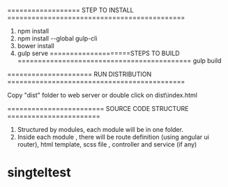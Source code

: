 ================== STEP TO INSTALL ============================================
1. npm install
2. npm install --global gulp-cli
3. bower install
4. gulp serve
====================STEPS TO BUILD ===========================================
gulp build

===================== RUN DISTRIBUTION ============================================

Copy "dist" folder to web server or double click on dist\index.html

======================== SOURCE CODE STRUCTURE =======================

1. Structured by modules, each module will be in one folder.
2. Inside each module , there will be route definition (using angular ui router), html template,
scss file , controller and service (if any)

# singteltest
